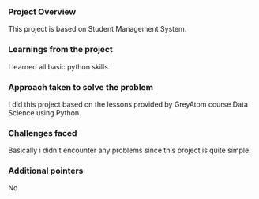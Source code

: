 ### Project Overview

 This project is based on Student Management System.


### Learnings from the project

 I learned all basic python skills.


### Approach taken to solve the problem

 I did this project based on the lessons provided by GreyAtom course Data Science using Python.


### Challenges faced

 Basically i didn't encounter any problems since this project is quite simple.


### Additional pointers

 No


